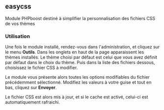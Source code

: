 ## easycss

Module PHPboost destiné à simplifier la personnalisation des fichiers CSS de vos thèmes

### Utilisation

Une fois le module installé, rendez-vous dans l'administration, et cliquez sur le menu **Outils**.
Dans les onglets en haut de la page apparaissent les thèmes installés. Le thème choisi par défaut est celui que vous avez définit par défaut dans le choix du thème.
Puis dans la liste des fichiers dessous, choisissez le fichier CSS à modifier.

Le module vous présente alors toutes les options modifiables du fichier précédemment sélectionné.
Modifiez les valeurs à votre guise et tout en bas, cliquez sur **Envoyer**.

Le fichier CSS est alors mis à jour, et si le cache est activé, celui-ci est automatiquement rafraichi.

